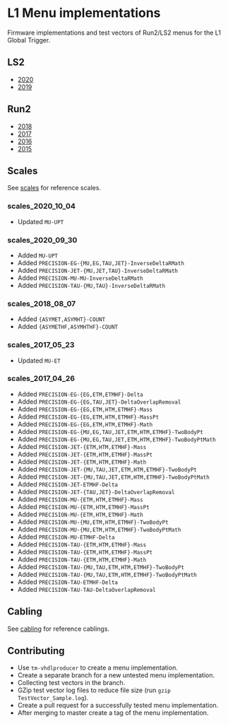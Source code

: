 L1 Menu implementations
=======================

Firmware implementations and test vectors of Run2/LS2 menus for the L1 Global Trigger.

## LS2

* [2020](2020)
* [2019](2019)

## Run2

* [2018](2018)
* [2017](2017)
* [2016](2016)
* [2015](2015)

## Scales

See [scales](scales) for reference scales.


### scales_2020_10_04

- Updated `MU-UPT`

### scales_2020_09_30

- Added `MU-UPT`
- Added `PRECISION-EG-{MU,EG,TAU,JET}-InverseDeltaRMath`
- Added `PRECISION-JET-{MU,JET,TAU}-InverseDeltaRMath`
- Added `PRECISION-MU-MU-InverseDeltaRMath`
- Added `PRECISION-TAU-{MU,TAU}-InverseDeltaRMath`

### scales_2018_08_07

- Added `{ASYMET,ASYMHT}-COUNT`
- Added `{ASYMETHF,ASYMHTHF}-COUNT`

### scales_2017_05_23

- Updated `MU-ET`

### scales_2017_04_26

- Added `PRECISION-EG-{EG,ETM,ETMHF}-Delta`
- Added `PRECISION-EG-{EG,TAU,JET}-DeltaOverlapRemoval`
- Added `PRECISION-EG-{EG,ETM,HTM,ETMHF}-Mass`
- Added `PRECISION-EG-{EG,ETM,HTM,ETMHF}-MassPt`
- Added `PRECISION-EG-{EG,ETM,HTM,ETMHF}-Math`
- Added `PRECISION-EG-{MU,EG,TAU,JET,ETM,HTM,ETMHF}-TwoBodyPt`
- Added `PRECISION-EG-{MU,EG,TAU,JET,ETM,HTM,ETMHF}-TwoBodyPtMath`
- Added `PRECISION-JET-{ETM,HTM,ETMHF}-Mass`
- Added `PRECISION-JET-{ETM,HTM,ETMHF}-MassPt`
- Added `PRECISION-JET-{ETM,HTM,ETMHF}-Math`
- Added `PRECISION-JET-{MU,TAU,JET,ETM,HTM,ETMHF}-TwoBodyPt`
- Added `PRECISION-JET-{MU,TAU,JET,ETM,HTM,ETMHF}-TwoBodyPtMath`
- Added `PRECISION-JET-ETMHF-Delta`
- Added `PRECISION-JET-{TAU,JET}-DeltaOverlapRemoval`
- Added `PRECISION-MU-{ETM,HTM,ETMHF}-Mass`
- Added `PRECISION-MU-{ETM,HTM,ETMHF}-MassPt`
- Added `PRECISION-MU-{ETM,HTM,ETMHF}-Math`
- Added `PRECISION-MU-{MU,ETM,HTM,ETMHF}-TwoBodyPt`
- Added `PRECISION-MU-{MU,ETM,HTM,ETMHF}-TwoBodyPtMath`
- Added `PRECISION-MU-ETMHF-Delta`
- Added `PRECISION-TAU-{ETM,HTM,ETMHF}-Mass`
- Added `PRECISION-TAU-{ETM,HTM,ETMHF}-MassPt`
- Added `PRECISION-TAU-{ETM,HTM,ETMHF}-Math`
- Added `PRECISION-TAU-{MU,TAU,ETM,HTM,ETMHF}-TwoBodyPt`
- Added `PRECISION-TAU-{MU,TAU,ETM,HTM,ETMHF}-TwoBodyPtMath`
- Added `PRECISION-TAU-ETMHF-Delta`
- Added `PRECISION-TAU-TAU-DeltaOverlapRemoval`

## Cabling

See [cabling](cabling) for reference cablings.

## Contributing

* Use `tm-vhdlproducer` to create a menu implementation.
* Create a separate branch for a new untested menu implementation.
* Collecting test vectors in the branch.
* GZip test vector log files to reduce file size (run `gzip TestVector_Sample.log`).
* Create a pull request for a successfully tested menu implementation.
* After merging to master create a tag of the menu implementation.
